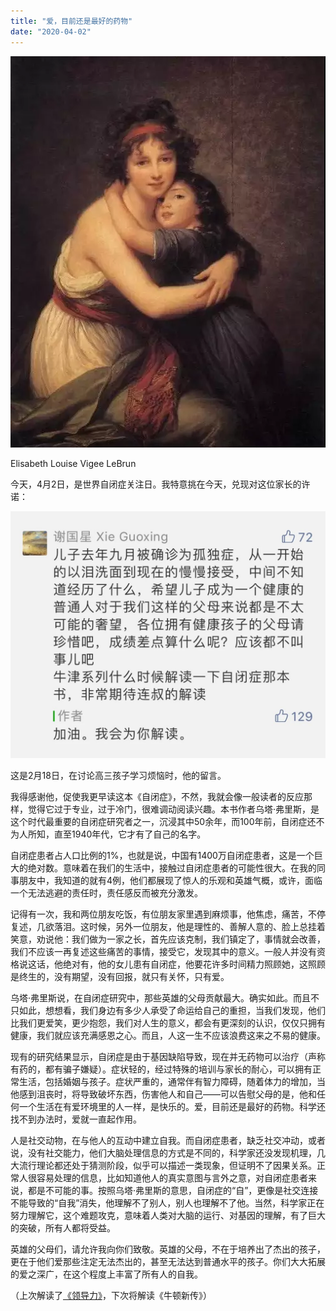 ```yaml
---
title: "爱，目前还是最好的药物"
date: "2020-04-02"
---
```


  

![连岳文章](images/连岳文章picture-2.jpg)

Elisabeth Louise Vigee LeBrun

  

今天，4月2日，是世界自闭症关注日。我特意挑在今天，兑现对这位家长的许诺：  

  

![连岳文章](images/连岳文章picture-3.jpg)

  

这是2月18日，在讨论高三孩子学习烦恼时，他的留言。

  

我得感谢他，促使我更早读这本《自闭症》，不然，我就会像一般读者的反应那样，觉得它过于专业，过于冷门，很难调动阅读兴趣。本书作者乌塔·弗里斯，是这个时代最重要的自闭症研究者之一，沉浸其中50余年，而100年前，自闭症还不为人所知，直至1940年代，它才有了自己的名字。 

  

自闭症患者占人口比例的1%，也就是说，中国有1400万自闭症患者，这是一个巨大的绝对数。意味着在我们的生活中，接触过自闭症患者的可能性很大。在我的同事朋友中，我知道的就有4例，他们都展现了惊人的乐观和英雄气概，或许，面临一个无法逃避的责任时，责任感反而被充分激发。

  

记得有一次，我和两位朋友吃饭，有位朋友家里遇到麻烦事，他焦虑，痛苦，不停复述，几欲落泪。这时候，另外一位朋友，他是理性的、善解人意的、脸上总挂着笑意，劝说他：我们做为一家之长，首先应该克制，我们镇定了，事情就会改善，我们不应该一再复述这些痛苦的事情，接受它，发现其中的意义。一般人并没有资格说这话，他绝对有，他的女儿患有自闭症，他要花许多时间精力照顾她，这照顾是终生的，没有期望，没有回报，就只有关怀，只有爱。

  

乌塔·弗里斯说，在自闭症研究中，那些英雄的父母贡献最大。确实如此。而且不只如此，想想看，我们身边有多少人承受了命运给自己的重担，当我们发现，他们比我们更爱笑，更少抱怨，我们对人生的意义，都会有更深刻的认识，仅仅只拥有健康，我们就应该充满感恩之心。而且，人这一生不应该浪费这来之不易的健康。

  

现有的研究结果显示，自闭症是由于基因缺陷导致，现在并无药物可以治疗（声称有药的，都有骗子嫌疑）。症状轻的，经过特殊的培训与家长的耐心，可以拥有正常生活，包括婚姻与孩子。症状严重的，通常伴有智力障碍，随着体力的增加，当他感到沮丧时，将导致破坏东西，伤害他人和自己——可以告慰父母的是，他和任何一个生活在有爱环境里的人一样，是快乐的。爱，目前还是最好的药物。科学还找不到办法时，爱就一直起作用。

  

人是社交动物，在与他人的互动中建立自我。而自闭症患者，缺乏社交冲动，或者说，没有社交能力，他们大脑处理信息的方式是不同的，科学家还没发现机理，几大流行理论都还处于猜测阶段，似乎可以描述一类现象，但证明不了因果关系。正常人很容易处理的信息，比如知道他人的真实意图与言外之意，对自闭症患者来说，都是不可能的事。按照乌塔·弗里斯的意思，自闭症的“自”，更像是社交连接不能导致的“自我”消失，他理解不了别人，别人也理解不了他。当然，科学家正在努力理解它，这个难题攻克，意味着人类对大脑的运行、对基因的理解，有了巨大的突破，所有人都将受益。

  

英雄的父母们，请允许我向你们致敬。英雄的父母，不在于培养出了杰出的孩子，更在于他们爱那些注定无法杰出的，甚至无法达到普通水平的孩子。你们大大拓展的爱之深广，在这个程度上丰富了所有人的自我。

  

（上次解读了[《领导力》](http://mp.weixin.qq.com/s?__biz=MjM5NDU0Mjk2MQ==&mid=2651637926&idx=1&sn=25339aa8c8ea31336ca27f1f6777f8b5&chksm=bd7e4cb88a09c5ae1debb020bdb896a59d2698fff26cd68006f3de9626f927e3180bbf918318&scene=21#wechat_redirect)，下次将解读《牛顿新传》）
